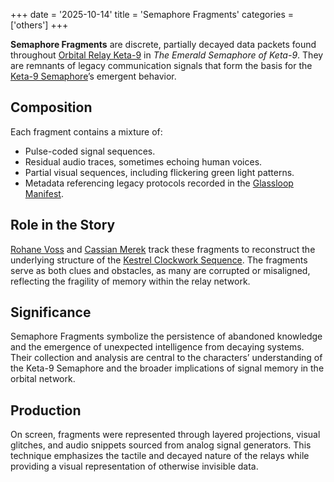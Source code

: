 
+++
date = '2025-10-14'
title = 'Semaphore Fragments'
categories = ['others']
+++



**Semaphore Fragments** are discrete, partially decayed data packets found throughout [Orbital Relay Keta-9](/places/orbital-relay-keta-9) in *The Emerald Semaphore of Keta-9*. They are remnants of legacy communication signals that form the basis for the [Keta-9 Semaphore](/characters/keta-9-semaphore-entity)’s emergent behavior.

## Composition

Each fragment contains a mixture of:

* Pulse-coded signal sequences.
* Residual audio traces, sometimes echoing human voices.
* Partial visual sequences, including flickering green light patterns.
* Metadata referencing legacy protocols recorded in the [Glassloop Manifest](/others/glassloop-manifest).

## Role in the Story

[Rohane Voss](/characters/rohane-voss) and [Cassian Merek](/characters/cassian-merek) track these fragments to reconstruct the underlying structure of the [Kestrel Clockwork Sequence](/others/kestrel-clockwork-sequence). The fragments serve as both clues and obstacles, as many are corrupted or misaligned, reflecting the fragility of memory within the relay network.

## Significance

Semaphore Fragments symbolize the persistence of abandoned knowledge and the emergence of unexpected intelligence from decaying systems. Their collection and analysis are central to the characters’ understanding of the Keta-9 Semaphore and the broader implications of signal memory in the orbital network.

## Production

On screen, fragments were represented through layered projections, visual glitches, and audio snippets sourced from analog signal generators. This technique emphasizes the tactile and decayed nature of the relays while providing a visual representation of otherwise invisible data.
